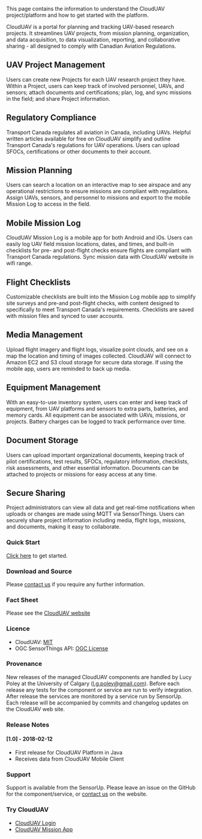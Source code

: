 This page contains the information to understand the CloudUAV project/platform and how to get started with the platform.

CloudUAV is a portal for planning and tracking UAV-based research projects. It streamlines UAV projects, from mission planning, organization, and data acquisition, to data visualization, reporting, and collaborative sharing - all designed to comply with Canadian Aviation Regulations.

## UAV Project Management
Users can create new Projects for each UAV research project they have. Within a Project, users can keep track of involved personnel, UAVs, and sensors; attach documents and certifications;  plan, log, and sync missions in the field; and share Project information.

## Regulatory Compliance
Transport Canada regulates all aviation in Canada, including UAVs. Helpful written articles available for free on CloudUAV simplify and outline Transport Canada's regulations for UAV operations. Users can upload SFOCs, certifications or other documents to their account.

## Mission Planning
Users can search a location on an interactive map to see airspace and any operational restrictions to ensure missions are compliant with regulations. Assign UAVs, sensors, and personnel to missions and export to the mobile Mission Log to access in the field.

## Mobile Mission Log
CloudUAV Mission Log is a mobile app for both Android and iOs. Users can easily log UAV field mission locations, dates, and times, and built-in checklists for pre- and post-flight checks ensure flights are compliant with Transport Canada regulations. Sync mission data with CloudUAV website in wifi range.

## Flight Checklists
Customizable checklists are built into the Mission Log mobile app to simplify site surveys and pre-and post-flight checks, with content designed to specifically to meet Transport Canada's requirements. Checklists are saved with mission files and synced to user accounts.

## Media Management
Upload flight imagery and flight logs, visualize point clouds, and see on a map the location and timing of images collected. CloudUAV will connect to Amazon EC2 and S3 cloud storage for secure data storage. If using the mobile app, users are reminded to back up media.

## Equipment Management
With an easy-to-use inventory system, users can enter and keep track of equipment, from UAV platforms and sensors to extra parts, batteries, and memory cards. All equipment can be associated with UAVs, missions, or projects.  Battery charges can be logged to track performance over time.

## Document Storage
Users can upload important organizational documents, keeping track of pilot certifications, test results, SFOCs, regulatory information, checklists, risk assessments, and other essential information. Documents can be attached to projects or missions for easy access at any time.

## Secure Sharing
Project administrators can view all data and get real-time notifications when uploads or changes are made using MQTT via SensorThings.  Users can securely share project information including media, flight logs, missions, and documents, making it easy to collaborate.

### Quick Start
[Click here](http://clouduav.sensorup.com/components/faq/faq.html) to get started.

### Download and Source
Please [contact us](https://www.clouduav.ca) if you require any further information.

### Fact Sheet
Please see the [CloudUAV website](https://www.clouduav.ca/)

### Licence
* CloudUAV: [MIT](https://opensource.org/licenses/MIT)
* OGC SensorThings API: [OGC License](https://portal.opengeospatial.org/modules/admin/license_agreement.phpsuppressHeaders=0&access_license_id=3&target=)

### Provenance
New releases of the managed CloudUAV components are handled by Lucy Poley at the University of Calgary (l.g.poley@gmail.com). Before each release any tests for the component or service are run to verify integration. After release the services are monitored by a service run by SensorUp. Each release will be accompanied by commits and changelog updates on the CloudUAV web site.

### Release Notes
#### [1.0] - 2018-02-12
* First release for CloudUAV Platform in Java
* Receives data from CloudUAV Mobile Client

### Support
Support is available from the SensorUp. Please leave an issue on the GitHub for the component/service, or [contact us](https://www.clouduav.ca) on the website.

### Try CloudUAV
* [CloudUAV Login](https://clouduav.sensorup.com/)
* [CloudUAV Mission App](https://www.clouduav.ca)
